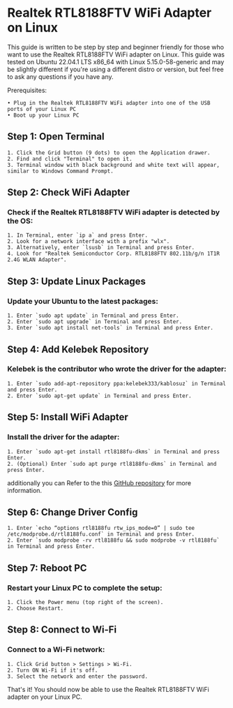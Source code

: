 # Realtek RTL8188FTV WiFi Adapter on Linux

This guide is written to be step by step and beginner friendly for those who want to use the Realtek RTL8188FTV WiFi adapter on Linux. This guide was tested on Ubuntu 22.04.1 LTS x86_64 with Linux 5.15.0-58-generic and may be slightly different if you're using a different distro or version, but feel free to ask any questions if you have any.

Prerequisites:

    • Plug in the Realtek RTL8188FTV WiFi adapter into one of the USB ports of your Linux PC
    • Boot up your Linux PC

## Step 1: Open Terminal

    1. Click the Grid button (9 dots) to open the Application drawer.
    2. Find and click "Terminal" to open it.
    3. Terminal window with black background and white text will appear, similar to Windows Command Prompt.

## Step 2: Check WiFi Adapter

### Check if the Realtek RTL8188FTV WiFi adapter is detected by the OS:

    1. In Terminal, enter `ip a` and press Enter.
    2. Look for a network interface with a prefix "wlx".
    3. Alternatively, enter `lsusb` in Terminal and press Enter.
    4. Look for "Realtek Semiconductor Corp. RTL8188FTV 802.11b/g/n 1T1R 2.4G WLAN Adapter".

## Step 3: Update Linux Packages

### Update your Ubuntu to the latest packages:

    1. Enter `sudo apt update` in Terminal and press Enter.
    2. Enter `sudo apt upgrade` in Terminal and press Enter.
    3. Enter `sudo apt install net-tools` in Terminal and press Enter.

## Step 4: Add Kelebek Repository

### Kelebek is the contributor who wrote the driver for the adapter:

    1. Enter `sudo add-apt-repository ppa:kelebek333/kablosuz` in Terminal and press Enter.
    2. Enter `sudo apt-get update` in Terminal and press Enter.

## Step 5: Install WiFi Adapter

### Install the driver for the adapter:

    1. Enter `sudo apt-get install rtl8188fu-dkms` in Terminal and press Enter.
    2. (Optional) Enter `sudo apt purge rtl8188fu-dkms` in Terminal and press Enter.

additionally you can Refer to the this [GitHub repository](https://github.com/kelebek333/rtl8188fu) for more information.

## Step 6: Change Driver Config

    1. Enter `echo “options rtl8188fu rtw_ips_mode=0” | sudo tee /etc/modprobe.d/rtl8188fu.conf` in Terminal and press Enter.
    2. Enter `sudo modprobe -rv rtl8188fu && sudo modprobe -v rtl8188fu` in Terminal and press Enter.

## Step 7: Reboot PC

### Restart your Linux PC to complete the setup:

    1. Click the Power menu (top right of the screen).
    2. Choose Restart.

## Step 8: Connect to Wi-Fi

### Connect to a Wi-Fi network:

    1. Click Grid button > Settings > Wi-Fi.
    2. Turn ON Wi-Fi if it's off.
    3. Select the network and enter the password.

That's it! You should now be able to use the Realtek RTL8188FTV WiFi adapter on your Linux PC.
